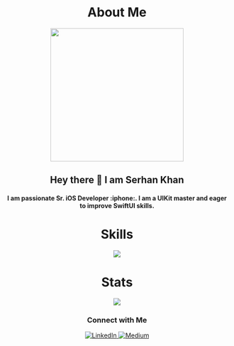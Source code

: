 <h1 align="center">About Me</h1>
<div id="header" align="center"> 
  <img src="https://media.giphy.com/media/v1.Y2lkPTc5MGI3NjExbTNlZWx2Z2VuanlrMXR1ZzEzNXB0NHlkY3Iyd2h5YjI4bmZubzUwdSZlcD12MV9pbnRlcm5hbF9naWZfYnlfaWQmY3Q9Zw/qgQUggAC3Pfv687qPC/giphy.gif" width="300"/>
  <h2> Hey there 👋 I am Serhan Khan</h2> 
  <h4>  I am passionate Sr. iOS Developer :iphone:. I am a UIKit master and eager to improve SwiftUI skills. </h4> 
</div>

<h1 align="center">Skills</h1>
<p align="center">
  <a href="https://skillicons.dev">
    <img src="https://skillicons.dev/icons?i=apple,git,swift,github,gitlab,firebase,figma,postman,kotlin,androidstudio" />
  </a>
</p>

<h1 align="center">Stats</h1>
<div align="center">
  <img src="http://github-profile-summary-cards.vercel.app/api/cards/profile-details?username=khanboy1989&theme=tokyonight"
</div>


<h3 class="heading-element" dir="auto">Connect with Me</h3>
<div align="center">
  <p dir="auto"> 
  <a href="https://www.linkedin.com/in/serhan-khan-97b577103/" rel="nofollow"><img src="https://camo.githubusercontent.com/29ba59dbf61686238096822c7de916a9b41c40bf362b70e7f2c609551ce8f656/68747470733a2f2f696d672e736869656c64732e696f2f62616467652f6c696e6b6564696e2d2532333030373742352e7376673f7374796c653d666f722d7468652d6261646765266c6f676f3d6c696e6b6564696e266c6f676f436f6c6f723d7768697465" alt="LinkedIn" data-canonical-src="https://img.shields.io/badge/linkedin-%230077B5.svg?style=for-the-badge&amp;logo=linkedin&amp;logoColor=white" style="max-width: 100%;"/>
<a href="https://medium.com/@nicosnicolaou" rel="nofollow"><img src="https://camo.githubusercontent.com/70ca88ea4ec71a3bfefbe92ad2bc4d529dd80198d97f7903d2ce60af5b9860d9/68747470733a2f2f696d672e736869656c64732e696f2f62616467652f4d656469756d2d3132313030453f7374796c653d666f722d7468652d6261646765266c6f676f3d6d656469756d266c6f676f436f6c6f723d7768697465" alt="Medium" data-canonical-src="https://img.shields.io/badge/Medium-12100E?style=for-the-badge&amp;logo=medium&amp;logoColor=white" style="max-width: 100%;"/>
    
  </a>
  </p>
</div>

